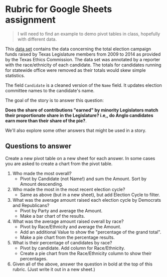 # Rubric for Google Sheets assignment

> I will need to find an example to demo pivot tables in class, hopefully with different data.

This [data set](tec-totals-cleaned.xlsx) contains the data concerning the total election campaign funds raised by Texas Legislature members from 2009 to 2014 as provided by the Texas Ethics Commission. The data set was annotated by a reporter with the race/ethnicity of each candidate. The totals for candidates running for statewide office were removed as their totals would skew simple statistics.

The field `Candidate` is a cleaned version of the `Name` field. It updates election committee names to the candidate's name.

The goal of the story is to answer this question:

**Does the share of contributions "earned" by minority Legislators match their proportionate share in the Legislature? i.e,, do Anglo candidates earn more than their share of the pie?**.

We'll also explore some other answers that might be used in a story.

## Questions to answer

Create a new pivot table on a new sheet for each answer. In some cases you are asked to create a chart from the pivot table.

1. Who made the most overall?
    - Pivot by Candidate (not Name!) and sum the Amount. Sort by Amount descending.
2. Who made the most in the most recent election cycle?
    - Same as above (but in a new sheet), but add Election Cycle to filter.
3. What was the average amount raised each election cycle by Democrats and Republicans?
    - Pivot by Party and average the Amount.
    - Make a bar chart of the results.
4. What was the average amount raised overall by race?
    - Pivot by Race/Ethnicity and average the Amount.
    - Add an additional Value to show the "percentage of the grand total".
    - Make a pie chart from the percentage results.
5. What is their percentage of candidates by race?
    - Pivot by candidate. Add column for Race/Ethnicity.
    - Create a pie chart from the Race/Ethnicity column to show their percentages.
6. Given all of the above, answer the question in bold at the top of this rubric. (Just write it out in a new sheet.)